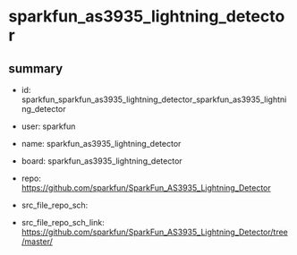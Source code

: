 # sparkfun_as3935_lightning_detector
 
## summary 
* id: sparkfun_sparkfun_as3935_lightning_detector_sparkfun_as3935_lightning_detector
* user: sparkfun
* name: sparkfun_as3935_lightning_detector
* board: sparkfun_as3935_lightning_detector
* repo: https://github.com/sparkfun/SparkFun_AS3935_Lightning_Detector



* src_file_repo_sch: 
* src_file_repo_sch_link: https://github.com/sparkfun/SparkFun_AS3935_Lightning_Detector/tree/master/




